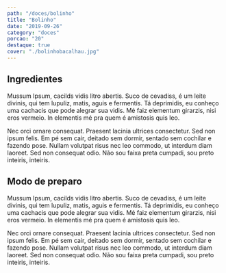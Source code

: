 ```yaml
---
path: "/doces/bolinho"
title: "Bolinho"
date: "2019-09-26"
category: "doces"
porcao: "20"
destaque: true
cover: "./bolinhobacalhau.jpg"
---
```


## Ingredientes

Mussum Ipsum, cacilds vidis litro abertis. Suco de cevadiss, é um leite divinis, qui tem lupuliz, matis, aguis e fermentis. Tá deprimidis, eu conheço uma cachacis que pode alegrar sua vidis. Mé faiz elementum girarzis, nisi eros vermeio. In elementis mé pra quem é amistosis quis leo.

Nec orci ornare consequat. Praesent lacinia ultrices consectetur. Sed non ipsum felis. Em pé sem cair, deitado sem dormir, sentado sem cochilar e fazendo pose. Nullam volutpat risus nec leo commodo, ut interdum diam laoreet. Sed non consequat odio. Não sou faixa preta cumpadi, sou preto inteiris, inteiris.

## Modo de preparo

Mussum Ipsum, cacilds vidis litro abertis. Suco de cevadiss, é um leite divinis, qui tem lupuliz, matis, aguis e fermentis. Tá deprimidis, eu conheço uma cachacis que pode alegrar sua vidis. Mé faiz elementum girarzis, nisi eros vermeio. In elementis mé pra quem é amistosis quis leo.

Nec orci ornare consequat. Praesent lacinia ultrices consectetur. Sed non ipsum felis. Em pé sem cair, deitado sem dormir, sentado sem cochilar e fazendo pose. Nullam volutpat risus nec leo commodo, ut interdum diam laoreet. Sed non consequat odio. Não sou faixa preta cumpadi, sou preto inteiris, inteiris.